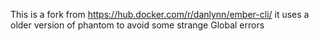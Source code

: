 This is a fork from https://hub.docker.com/r/danlynn/ember-cli/ it uses a older version of phantom to avoid some strange Global errors
